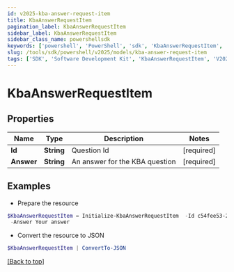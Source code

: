 ```yaml
---
id: v2025-kba-answer-request-item
title: KbaAnswerRequestItem
pagination_label: KbaAnswerRequestItem
sidebar_label: KbaAnswerRequestItem
sidebar_class_name: powershellsdk
keywords: ['powershell', 'PowerShell', 'sdk', 'KbaAnswerRequestItem', 'V2025KbaAnswerRequestItem'] 
slug: /tools/sdk/powershell/v2025/models/kba-answer-request-item
tags: ['SDK', 'Software Development Kit', 'KbaAnswerRequestItem', 'V2025KbaAnswerRequestItem']
---
```



# KbaAnswerRequestItem

## Properties

Name | Type | Description | Notes
------------ | ------------- | ------------- | -------------
**Id** | **String** | Question Id | [required]
**Answer** | **String** | An answer for the KBA question | [required]

## Examples

- Prepare the resource
```powershell
$KbaAnswerRequestItem = Initialize-KbaAnswerRequestItem  -Id c54fee53-2d63-4fc5-9259-3e93b9994135 `
 -Answer Your answer
```

- Convert the resource to JSON
```powershell
$KbaAnswerRequestItem | ConvertTo-JSON
```


[[Back to top]](#) 

